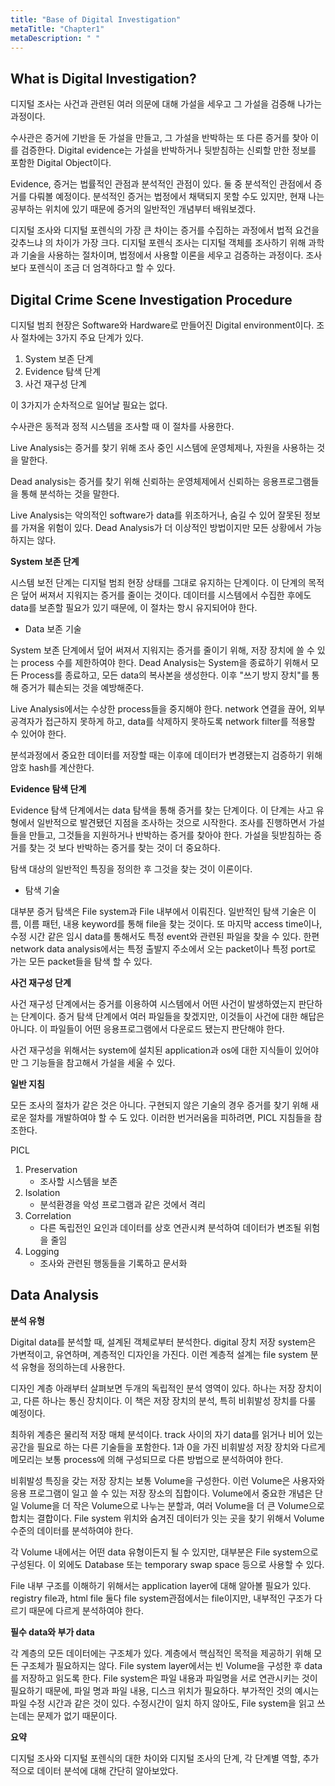 ```yaml
---
title: "Base of Digital Investigation"
metaTitle: "Chapter1"
metaDescription: " "
---
```


## What is Digital Investigation?

디지털 조사는 사건과 관련된 여러 의문에 대해 가설을 세우고 그 가설을 검증해 나가는 과정이다.

수사관은 증거에 기반을 둔 가설을 만들고, 그 가설을 반박하는 또 다른 증거를 찾아 이를 검증한다. Digital evidence는 가설을 반박하거나 뒷받침하는 신뢰할 만한 정보를 포함한 Digital Object이다.

Evidence, 증거는 법률적인 관점과 분석적인 관점이 있다. 둘 중 분석적인 관점에서 증거를 다뤄볼 예정이다. 분석적인 증거는 법정에서 채택되지 못할 수도 있지만, 현재 나는 공부하는 위치에 있기 때문에 증거의 일반적인 개념부터 배워보겠다. 

디지털 조사와 디지털 포렌식의 가장 큰 차이는 증거를 수집하는 과정에서 법적 요건을 갖추느냐 의 차이가 가장 크다. 디지털 포렌식 조사는 디지털 객체를 조사하기 위해 과학과 기술을 사용하는 절차이며, 법정에서 사용할 이론을 세우고 검증하는 과정이다. 조사보다 포렌식이 조금 더 엄격하다고 할 수 있다. 

## Digital Crime Scene Investigation Procedure

디지털 범죄 현장은 Software와 Hardware로 만들어진 Digital environment이다. 조사 절차에는 3가지 주요 단계가 있다.

1. System 보존 단계
2.  Evidence 탐색 단계
3. 사건 재구성 단계

이 3가지가 순차적으로 일어날 필요는 없다.

수사관은 동적과 정적 시스템을 조사할 때 이 절차를 사용한다. 

Live Analysis는 증거를 찾기 위해 조사 중인 시스템에 운영체제나, 자원을 사용하는 것을 말한다.

Dead analysis는 증거를 찾기 위해 신뢰하는 운영체제에서 신뢰하는 응용프로그램들을 통해 분석하는 것을 말한다.

Live Analysis는 악의적인 software가 data를 위조하거나, 숨길 수 있어 잘못된 정보를 가져올 위험이 있다. Dead Analysis가 더 이상적인 방법이지만 모든 상황에서 가능하지는 않다.

**System 보존 단계**

시스템 보전 단계는 디지털 범죄 현장 상태를 그대로 유지하는 단계이다. 이 단계의 목적은 덮어 써져서 지워지는 증거를 줄이는 것이다. 데이터를 시스템에서 수집한 후에도 data를 보존할 필요가 있기 때문에, 이 절차는 항시 유지되어야 한다.

- Data 보존 기술

System 보존 단계에서 덮어 써져서 지워지는 증거를 줄이기 위해, 저장 장치에 쓸 수 있는 process 수를 제한하여야 한다. Dead Analysis는 System을 종료하기 위해서 모든 Process를 종료하고, 모든 data의 복사본을 생성한다. 이후 "쓰기 방지 장치"를 통해 증거가 훼손되는 것을 예방해준다.

Live Analysis에서는 수상한 process들을 중지해야 한다. network 연결을 끊어, 외부 공격자가 접근하지 못하게 하고, data를 삭제하지 못하도록 network filter를 적용할 수 있어야 한다. 

분석과정에서 중요한 데이터를 저장할 때는 이후에 데이터가 변경됐는지 검증하기 위해 암호 hash를 계산한다. 

**Evidence 탐색 단계**

Evidence 탐색 단계에서는 data 탐색을 통해 증거를 찾는 단계이다. 이 단계는 사고 유형에서 일반적으로 발견됐던 지점을 조사하는 것으로 시작한다. 조사를 진행하면서 가설들을 만들고, 그것들을 지원하거나 반박하는 증거를 찾아야 한다. 가설을 뒷받침하는 증거를 찾는 것 보다 반박하는 증거를 찾는 것이 더 중요하다. 

탐색 대상의 일반적인 특징을 정의한 후 그것을 찾는 것이 이론이다. 

- 탐색 기술

대부분 증거 탐색은 File system과 File 내부에서 이뤄진다. 일반적인 탐색 기술은 이름, 이름 패턴, 내용 keyword를 통해 file을 찾는 것이다. 또 마지막 access time이나, 수정 시간 같은 임시 data를 통해서도 특정 event와 관련된 파일을 찾을 수 있다.  한편 network data analysis에서는 특정 출발지 주소에서 오는 packet이나 특정 port로 가는 모든 packet들을 탐색 할 수 있다. 

**사건 재구성 단계**

사건 재구성 단계에서는 증거를 이용하여 시스템에서 어떤 사건이 발생하였는지 판단하는 단계이다. 증거 탐색 단계에서 여러 파일들을 찾겠지만, 이것들이 사건에 대한 해답은 아니다. 이 파일들이 어떤 응용프로그램에서 다운로드 됐는지 판단해야 한다. 

사건 재구성을 위해서는 system에 설치된 application과 os에 대한 지식들이 있어야만 그 기능들을 참고해서 가설을 세울 수 있다. 

**일반 지침**

모든 조사의 절차가 같은 것은 아니다. 구현되지 않은 기술의 경우 증거를 찾기 위해 새로운 절차를 개발하여야 할 수 도 있다. 이러한 번거러움을 피하려면, PICL 지침들을 참조한다. 

PICL

1. Preservation
   - 조사할 시스템을 보존
2. Isolation
   - 분석환경을 악성 프로그램과 같은 것에서 격리
3. Correlation
   - 다른 독립전인 요인과 데이터를 상호 연관시켜 분석하여 데이터가 변조될 위험을 줄임
4. Logging
   - 조사와 관련된 행동들을 기록하고 문서화



## Data Analysis

**분석 유형**

Digital data를 분석할 때, 설계된 객체로부터 분석한다. digital 장치 저장 system은 가변적이고, 유연하며, 계층적인 디자인을 가진다. 이런 계층적 설계는 file system 분석 유형을 정의하는데 사용한다.

디자인 계층 아래부터 살펴보면 두개의 독립적인 분석 영역이 있다. 하나는 저장 장치이고, 다른 하나는 통신 장치이다. 이 책은 저장 장치의 분석, 특히 비휘발성 장치를 다룰 예정이다. 

최하위 계층은 물리적 저장 매체 분석이다. track 사이의 자기 data를 읽거나 비어 있는 공간을 필요로 하는 다른 기술들을 포함한다. 1과 0을 가진 비휘발성 저장 장치와 다르게 메모리는 보통 process에 의해 구성되므로 다른 방법으로 분석하여야 한다. 

비휘발성 특징을 갖는 저장 장치는 보통 Volume을 구성한다. 이런 Volume은 사용자와 응용 프로그램이 일고 쓸 수 있는 저장 장소의 집합이다. Volume에서 중요한 개념은 단일 Volume을 더 작은 Volume으로 나누는 분할과, 여러 Volume을 더 큰 Volume으로 합치는 결합이다. File system 위치와 숨겨진 데이터가 잇는 곳을 찾기 위해서 Volume 수준의 데이터를 분석하여야 한다. 

각 Volume 내에서는 어떤 data 유형이든지 될 수 있지만, 대부분은 File system으로 구성된다. 이 외에도 Database 또는 temporary swap space 등으로 사용할 수 있다. 

File 내부 구조를 이해하기 위해서는 application layer에 대해 알아볼 필요가 있다. registry file과, html file 둘다 file system관점에서는 file이지만, 내부적인 구조가 다르기 때문에 다르게 분석하여야 한다.

**필수 data와 부가 data**

각 계층의 모든 데이터에는 구조체가 있다. 계층에서 핵심적인 목적을 제공하기 위해 모든 구조체가 필요하지는 않다. File system layer에서는 빈 Volume을 구성한 후 data를 저장하고 읽도록 한다. File system은 파일 내용과 파일명을 서로 연관시키는 것이 필요하기 때문에, 파일 명과 파일 내용, 디스크 위치가 필요하다. 부가적인 것의 예시는 파일 수정 시간과 같은 것이 있다. 수정시간이 일치 하지 않아도, File system을 읽고 쓰는데는 문제가 없기 때문이다.

**요약**

디지털 조사와 디지털 포렌식의 대한 차이와 디지털 조사의 단계, 각 단계별 역할, 추가적으로 데이터 분석에 대해 간단히 알아보았다. 